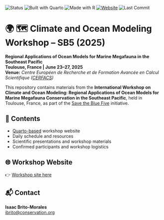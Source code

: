 ![Status](https://img.shields.io/badge/status-active-brightgreen) ![Built with Quarto](https://img.shields.io/badge/Built%20with-Quarto-5D6AB1?logo=quarto) ![Made with R](https://img.shields.io/badge/Made%20with-R-276DC3?logo=R) [![Website](https://img.shields.io/badge/View-Website-green)](https://isaakbm.github.io/megafauna_ROMs_workshop2025/) ![Last Commit](https://img.shields.io/github/last-commit/IsaakBM/megafauna_ROMs_workshop2025)

# 🌍 🗺️ Climate and Ocean Modeling Workshop – SB5 (2025)

**Regional Applications of Ocean Models for Marine Megafauna in the Southeast Pacific**\
**Toulouse, France \| June 23–27, 2025**\
**Venue:** *Centre Européen de Recherche et de Formation Avancée en Calcul Scientifique ([CERFACS](https://cerfacs.fr/en/home/))*

This repository contains materials from the **International Workshop on Climate and Ocean Modeling: Regional Applications of Ocean Models for Marine Megafauna Conservation in the Southeast Pacific**, held in Toulouse, France, as part of the [Save the Blue Five](https://savethebluefive.net/) initiative.

## 📂 Contents

-   [Quarto-based](https://quarto.org/) workshop website
-   Daily schedule and resources
-   Scientific presentations and workshop materials
-   Confirmed participants and workshop logistics

## 🌐 Workshop Website

👉 [Workshop site here](https://isaakbm.github.io/megafauna_ROMs_workshop2025/)

## 📬 Contact

**Isaac Brito-Morales**\
[ibrito\@conservation.org](mailto:ibrito@conservation.org)
